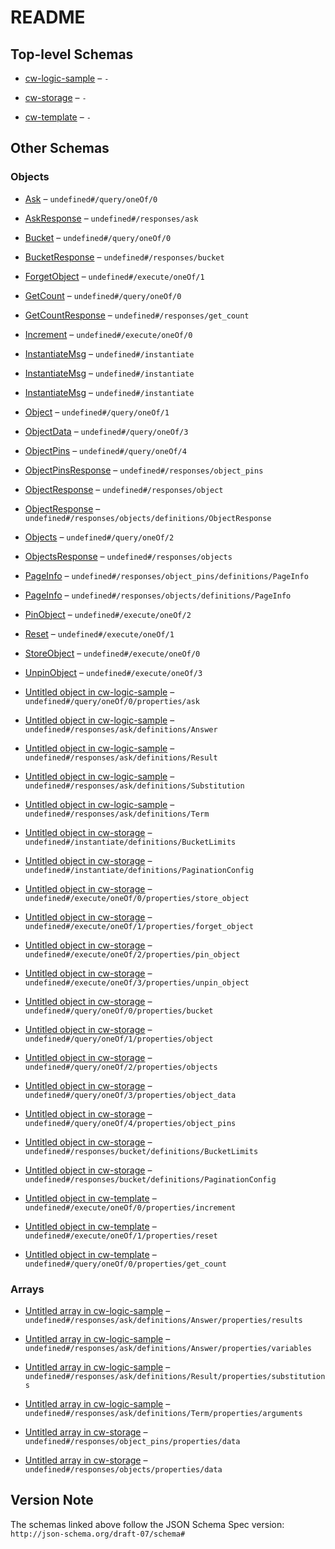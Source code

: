 # README

## Top-level Schemas

*   [cw-logic-sample](./cw-logic-sample.md "CW Logic SampleSample contract to query the OKP4 logic module") – `-`

*   [cw-storage](./cw-storage.md "CW StorageOverviewThe cw-storage smart contract enables the storage of arbitrary objects in any Cosmos blockchains using the CosmWasm framework") – `-`

*   [cw-template](./cw-template.md "CW TemplateBase smart contract to start coding into the blockchain 🚀") – `-`

## Other Schemas

### Objects

*   [Ask](./cw-logic-sample-querymsg-oneof-ask.md "Ask returns the evaluation of the query using the program context through the logic module") – `undefined#/query/oneOf/0`

*   [AskResponse](./cw-logic-sample-responses-askresponse.md) – `undefined#/responses/ask`

*   [Bucket](./cw-storage-querymsg-oneof-bucket.md "Bucket returns the bucket information") – `undefined#/query/oneOf/0`

*   [BucketResponse](./cw-storage-responses-bucketresponse.md "BucketResponse is the response of the Bucket query") – `undefined#/responses/bucket`

*   [ForgetObject](./cw-storage-executemsg-oneof-forgetobject.md "ForgetObject first unpin the object from the bucket for the considered sender, then remove it from the storage if it is not pinned anymore") – `undefined#/execute/oneOf/1`

*   [GetCount](./cw-template-querymsg-oneof-getcount.md "GetCount returns the current count as a json-encoded number") – `undefined#/query/oneOf/0`

*   [GetCountResponse](./cw-template-responses-getcountresponse.md "We define a custom struct for each query response") – `undefined#/responses/get_count`

*   [Increment](./cw-template-executemsg-oneof-increment.md "Execute an increment message") – `undefined#/execute/oneOf/0`

*   [InstantiateMsg](./cw-logic-sample-instantiatemsg.md "Instantiate messages") – `undefined#/instantiate`

*   [InstantiateMsg](./cw-storage-instantiatemsg.md "Instantiate messages") – `undefined#/instantiate`

*   [InstantiateMsg](./cw-template-instantiatemsg.md "Instantiate messages") – `undefined#/instantiate`

*   [Object](./cw-storage-querymsg-oneof-object.md "Object returns the object information with the given id") – `undefined#/query/oneOf/1`

*   [ObjectData](./cw-storage-querymsg-oneof-objectdata.md "ObjectData returns the content of the object with the given id") – `undefined#/query/oneOf/3`

*   [ObjectPins](./cw-storage-querymsg-oneof-objectpins.md "ObjectPins returns the list of addresses that pinned the object with the given id with support for pagination") – `undefined#/query/oneOf/4`

*   [ObjectPinsResponse](./cw-storage-responses-objectpinsresponse.md "ObjectPinsResponse is the response of the GetObjectPins query") – `undefined#/responses/object_pins`

*   [ObjectResponse](./cw-storage-responses-objectresponse.md "ObjectResponse is the response of the Object query") – `undefined#/responses/object`

*   [ObjectResponse](./cw-storage-responses-objectsresponse-definitions-objectresponse.md "ObjectResponse is the response of the Object query") – `undefined#/responses/objects/definitions/ObjectResponse`

*   [Objects](./cw-storage-querymsg-oneof-objects.md "Objects returns the list of objects in the bucket with support for pagination") – `undefined#/query/oneOf/2`

*   [ObjectsResponse](./cw-storage-responses-objectsresponse.md "ObjectsResponse is the response of the Objects query") – `undefined#/responses/objects`

*   [PageInfo](./cw-storage-responses-objectpinsresponse-definitions-pageinfo.md "PageInfo is the page information returned for paginated queries") – `undefined#/responses/object_pins/definitions/PageInfo`

*   [PageInfo](./cw-storage-responses-objectsresponse-definitions-pageinfo.md "PageInfo is the page information returned for paginated queries") – `undefined#/responses/objects/definitions/PageInfo`

*   [PinObject](./cw-storage-executemsg-oneof-pinobject.md "PinObject pins the object in the bucket for the considered sender") – `undefined#/execute/oneOf/2`

*   [Reset](./cw-template-executemsg-oneof-reset.md "Reset counter to the specified value") – `undefined#/execute/oneOf/1`

*   [StoreObject](./cw-storage-executemsg-oneof-storeobject.md "StoreObject store an object to the bucket and make the sender the owner of the object") – `undefined#/execute/oneOf/0`

*   [UnpinObject](./cw-storage-executemsg-oneof-unpinobject.md "UnpinObject unpins the object in the bucket for the considered sender") – `undefined#/execute/oneOf/3`

*   [Untitled object in cw-logic-sample](./cw-logic-sample-querymsg-oneof-ask-properties-ask.md) – `undefined#/query/oneOf/0/properties/ask`

*   [Untitled object in cw-logic-sample](./cw-logic-sample-responses-askresponse-definitions-answer.md) – `undefined#/responses/ask/definitions/Answer`

*   [Untitled object in cw-logic-sample](./cw-logic-sample-responses-askresponse-definitions-result.md) – `undefined#/responses/ask/definitions/Result`

*   [Untitled object in cw-logic-sample](./cw-logic-sample-responses-askresponse-definitions-substitution.md) – `undefined#/responses/ask/definitions/Substitution`

*   [Untitled object in cw-logic-sample](./cw-logic-sample-responses-askresponse-definitions-term.md) – `undefined#/responses/ask/definitions/Term`

*   [Untitled object in cw-storage](./cw-storage-instantiatemsg-definitions-bucketlimits.md "BucketLimits is the type of the limits of a bucket") – `undefined#/instantiate/definitions/BucketLimits`

*   [Untitled object in cw-storage](./cw-storage-instantiatemsg-definitions-paginationconfig.md "PaginationConfig is the type carrying configuration for paginated queries") – `undefined#/instantiate/definitions/PaginationConfig`

*   [Untitled object in cw-storage](./cw-storage-executemsg-oneof-storeobject-properties-store_object.md) – `undefined#/execute/oneOf/0/properties/store_object`

*   [Untitled object in cw-storage](./cw-storage-executemsg-oneof-forgetobject-properties-forget_object.md) – `undefined#/execute/oneOf/1/properties/forget_object`

*   [Untitled object in cw-storage](./cw-storage-executemsg-oneof-pinobject-properties-pin_object.md) – `undefined#/execute/oneOf/2/properties/pin_object`

*   [Untitled object in cw-storage](./cw-storage-executemsg-oneof-unpinobject-properties-unpin_object.md) – `undefined#/execute/oneOf/3/properties/unpin_object`

*   [Untitled object in cw-storage](./cw-storage-querymsg-oneof-bucket-properties-bucket.md) – `undefined#/query/oneOf/0/properties/bucket`

*   [Untitled object in cw-storage](./cw-storage-querymsg-oneof-object-properties-object.md) – `undefined#/query/oneOf/1/properties/object`

*   [Untitled object in cw-storage](./cw-storage-querymsg-oneof-objects-properties-objects.md) – `undefined#/query/oneOf/2/properties/objects`

*   [Untitled object in cw-storage](./cw-storage-querymsg-oneof-objectdata-properties-object_data.md) – `undefined#/query/oneOf/3/properties/object_data`

*   [Untitled object in cw-storage](./cw-storage-querymsg-oneof-objectpins-properties-object_pins.md) – `undefined#/query/oneOf/4/properties/object_pins`

*   [Untitled object in cw-storage](./cw-storage-responses-bucketresponse-definitions-bucketlimits.md "BucketLimits is the type of the limits of a bucket") – `undefined#/responses/bucket/definitions/BucketLimits`

*   [Untitled object in cw-storage](./cw-storage-responses-bucketresponse-definitions-paginationconfig.md "PaginationConfig is the type carrying configuration for paginated queries") – `undefined#/responses/bucket/definitions/PaginationConfig`

*   [Untitled object in cw-template](./cw-template-executemsg-oneof-increment-properties-increment.md) – `undefined#/execute/oneOf/0/properties/increment`

*   [Untitled object in cw-template](./cw-template-executemsg-oneof-reset-properties-reset.md) – `undefined#/execute/oneOf/1/properties/reset`

*   [Untitled object in cw-template](./cw-template-querymsg-oneof-getcount-properties-get_count.md) – `undefined#/query/oneOf/0/properties/get_count`

### Arrays

*   [Untitled array in cw-logic-sample](./cw-logic-sample-responses-askresponse-definitions-answer-properties-results.md) – `undefined#/responses/ask/definitions/Answer/properties/results`

*   [Untitled array in cw-logic-sample](./cw-logic-sample-responses-askresponse-definitions-answer-properties-variables.md) – `undefined#/responses/ask/definitions/Answer/properties/variables`

*   [Untitled array in cw-logic-sample](./cw-logic-sample-responses-askresponse-definitions-result-properties-substitutions.md) – `undefined#/responses/ask/definitions/Result/properties/substitutions`

*   [Untitled array in cw-logic-sample](./cw-logic-sample-responses-askresponse-definitions-term-properties-arguments.md) – `undefined#/responses/ask/definitions/Term/properties/arguments`

*   [Untitled array in cw-storage](./cw-storage-responses-objectpinsresponse-properties-data.md "The list of addresses that pinned the object") – `undefined#/responses/object_pins/properties/data`

*   [Untitled array in cw-storage](./cw-storage-responses-objectsresponse-properties-data.md "The list of objects in the bucket") – `undefined#/responses/objects/properties/data`

## Version Note

The schemas linked above follow the JSON Schema Spec version: `http://json-schema.org/draft-07/schema#`
